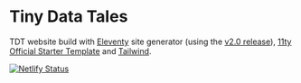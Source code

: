 # Tiny Data Tales

TDT website build with [Eleventy](https://www.11ty.dev/) site generator (using the [v2.0 release](https://www.11ty.dev/blog/eleventy-v2/)), [11ty Official Starter Template](https://github.com/11ty/eleventy-base-blog) and [Tailwind](https://tailwindcss.com/).

[![Netlify Status](https://api.netlify.com/api/v1/badges/802669dd-d5f8-4d49-963d-6d57b257c2a2/deploy-status)](https://app.netlify.com/sites/eleventy-base-blog/deploys)
